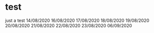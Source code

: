 # test
just a test
14/08/2020
16/08/2020
17/08/2020
18/08/2020
19/08/2020
20/08/2020
21/08/2020
22/08/2020
23/08/2020
06/09/2020
